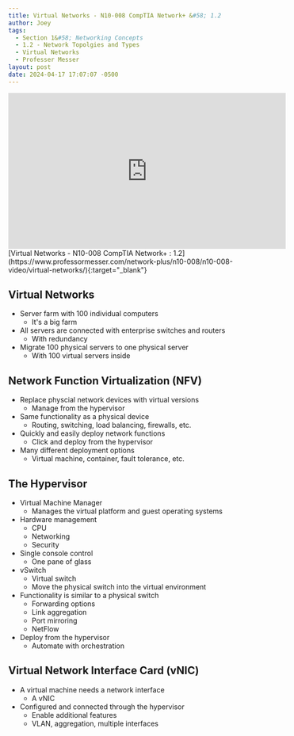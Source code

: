 ```yaml
---
title: Virtual Networks - N10-008 CompTIA Network+ &#58; 1.2
author: Joey
tags:
  - Section 1&#58; Networking Concepts
  - 1.2 - Network Topolgies and Types
  - Virtual Networks
  - Professer Messer 
layout: post
date: 2024-04-17 17:07:07 -0500
---
```


<div class="container">
    <iframe class="responsive-iframe" width="560" height="315" src="https://www.youtube.com/embed/A29g5-Os-u8?si=ykwld7QpDsHeALeX" title="YouTube video player" frameborder="0" allow="accelerometer; autoplay; clipboard-write; encrypted-media; gyroscope; picture-in-picture; web-share" referrerpolicy="strict-origin-when-cross-origin" allowfullscreen></iframe>
</div>
[Virtual Networks - N10-008 CompTIA Network+ : 1.2](https://www.professormesser.com/network-plus/n10-008/n10-008-video/virtual-networks/){:target="_blank"}

## Virtual Networks

- Server farm with 100 individual computers
  - It's a big farm
- All servers are connected with enterprise switches and routers
  - With redundancy
- Migrate 100 physical servers to one physical server
  - With 100 virtual servers inside

## Network Function Virtualization (NFV)
- Replace physcial network devices with virtual versions
  - Manage from the hypervisor
- Same functionality as a physical device
  - Routing, switching, load balancing, firewalls, etc.
- Quickly and easily deploy network functions
  - Click and deploy from the hypervisor
- Many different deployment options
  - Virtual machine, container, fault tolerance, etc.

## The Hypervisor 

- Virtual Machine Manager
  - Manages the virtual platform and guest operating systems
- Hardware management
  - CPU
  - Networking
  - Security
- Single console control
  - One pane of glass
- vSwitch
  - Virtual switch
  - Move the physical switch into the virtual environment
- Functionality is similar to a physical switch
  - Forwarding options
  - Link aggregation
  - Port mirroring
  - NetFlow
- Deploy from the hypervisor
  - Automate with orchestration

## Virtual Network Interface Card (vNIC)
  - A virtual machine needs a network interface
    - A vNIC
  - Configured and connected through the hypervisor
    - Enable additional features 
    - VLAN, aggregation, multiple interfaces